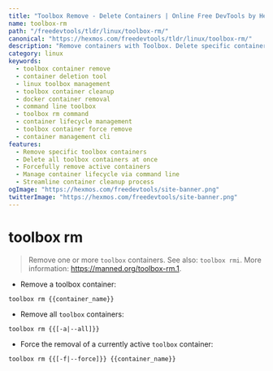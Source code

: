 ```yaml
---
title: "Toolbox Remove - Delete Containers | Online Free DevTools by Hexmos"
name: toolbox-rm
path: "/freedevtools/tldr/linux/toolbox-rm/"
canonical: "https://hexmos.com/freedevtools/tldr/linux/toolbox-rm/"
description: "Remove containers with Toolbox. Delete specific containers or all at once and force removal of active containers. Free online tool, no registration required."
category: linux
keywords:
  - toolbox container remove
  - container deletion tool
  - linux toolbox management
  - toolbox container cleanup
  - docker container removal
  - command line toolbox
  - toolbox rm command
  - container lifecycle management
  - toolbox container force remove
  - container management cli
features:
  - Remove specific toolbox containers
  - Delete all toolbox containers at once
  - Forcefully remove active containers
  - Manage container lifecycle via command line
  - Streamline container cleanup process
ogImage: "https://hexmos.com/freedevtools/site-banner.png"
twitterImage: "https://hexmos.com/freedevtools/site-banner.png"
---
```


# toolbox rm

> Remove one or more `toolbox` containers.
> See also: `toolbox rmi`.
> More information: <https://manned.org/toolbox-rm.1>.

- Remove a toolbox container:

`toolbox rm {{container_name}}`

- Remove all `toolbox` containers:

`toolbox rm {{[-a|--all]}}`

- Force the removal of a currently active `toolbox` container:

`toolbox rm {{[-f|--force]}} {{container_name}}`
